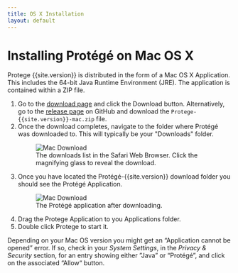 ```yaml
---
title: OS X Installation
layout: default
---
```


Installing Protégé on Mac OS X
==============================

Protege {{site.version}} is distributed in the form of a Mac OS X Application.  This includes the 64-bit Java Runtime Environment (JRE).  The application is contained within a ZIP file.

1. Go to the [download page](http://protege.stanford.edu/software.php#desktop-protege) and click the Download button. Alternatively, go to the [release page](https://github.com/protegeproject/protege-distribution/releases/tag/protege-{{site.version}}) on GitHub and download the ```Protege-{{site.version}}-mac.zip``` file.
2. Once the download completes, navigate to the folder where Protégé was downloaded to. This will typically be your "Downloads" folder.
    <figure>
	  <img alt="Mac Download" src="safari-downloads.png" style="max-width: 400px;"/>
	  <figcaption>The downloads list in the Safari Web Browser.  Click the magnifying glass to reveal the download.
	  </figcaption>
    </figure>
3. Once you have located the Protégé-{{site.version}} download folder you should see the Protégé Application.
    <figure>
	  <img alt="Mac Download" src="protege-app-bundle.png" style="max-width: 600px;"/>
	  <figcaption>The Protégé application after downloading.</figcaption>
    </figure>
4. Drag the Protege Application to you Applications folder.
5. Double click Protege to start it.

Depending on your Mac OS version you might get an “Application cannot be opened” error. If so, check in your _System Settings_, in the _Privacy & Security_ section, for an entry showing either ”Java” or “Protégé”, and click on the associated “Allow“ button.

